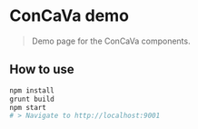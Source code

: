 # ConCaVa demo

> Demo page for the ConCaVa components.

## How to use

```bash
npm install
grunt build
npm start
# > Navigate to http://localhost:9001
```
